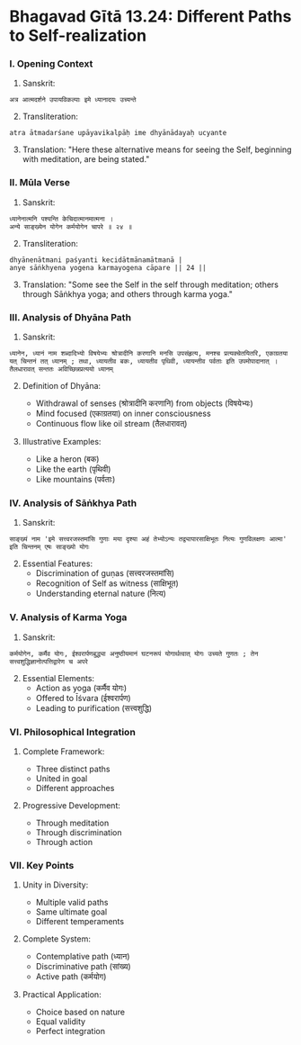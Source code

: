 # Bhagavad Gītā 13.24: Different Paths to Self-realization

### I. Opening Context

1. Sanskrit:
```sanskrit
अत्र आत्मदर्शने उपायविकल्पाः इमे ध्यानादयः उच्यन्ते
```

2. Transliteration:
```
atra ātmadarśane upāyavikalpāḥ ime dhyānādayaḥ ucyante
```

3. Translation:
"Here these alternative means for seeing the Self, beginning with meditation, are being stated."

### II. Mūla Verse

1. Sanskrit:
```sanskrit
ध्यानेनात्मनि पश्यन्ति केचिदात्मानमात्मना ।
अन्ये साङ्ख्येन योगेन कर्मयोगेन चापरे ॥ २४ ॥
```

2. Transliteration:
```
dhyānenātmani paśyanti kecidātmānamātmanā |
anye sāṅkhyena yogena karmayogena cāpare || 24 ||
```

3. Translation:
"Some see the Self in the self through meditation; others through Sāṅkhya yoga; and others through karma yoga."

### III. Analysis of Dhyāna Path

1. Sanskrit:
```sanskrit
ध्यानेन, ध्यानं नाम शब्दादिभ्यो विषयेभ्यः श्रोत्रादीनि करणानि मनसि उपसंहृत्य, मनश्च प्रत्यक्चेतयितरि, एकाग्रतया यत् चिन्तनं तत् ध्यानम् ; तथा, ध्यायतीव बकः, ध्यायतीव पृथिवी, ध्यायन्तीव पर्वताः इति उपमोपादानात् । तैलधारावत् सन्ततः अविच्छिन्नप्रत्ययो ध्यानम्
```

2. Definition of Dhyāna:
   - Withdrawal of senses (श्रोत्रादीनि करणानि) from objects (विषयेभ्यः)
   - Mind focused (एकाग्रतया) on inner consciousness
   - Continuous flow like oil stream (तैलधारावत्)

3. Illustrative Examples:
   - Like a heron (बक)
   - Like the earth (पृथिवी)
   - Like mountains (पर्वताः)

### IV. Analysis of Sāṅkhya Path

1. Sanskrit:
```sanskrit
साङ्ख्यं नाम 'इमे सत्त्वरजस्तमांसि गुणाः मया दृश्या अहं तेभ्योऽन्यः तद्व्यापारसाक्षिभूतः नित्यः गुणविलक्षणः आत्मा' इति चिन्तनम् एषः साङ्ख्यो योगः
```

2. Essential Features:
   - Discrimination of guṇas (सत्त्वरजस्तमांसि)
   - Recognition of Self as witness (साक्षिभूत)
   - Understanding eternal nature (नित्य)

### V. Analysis of Karma Yoga

1. Sanskrit:
```sanskrit
कर्मयोगेन, कर्मैव योगः, ईश्वरार्पणबुद्ध्या अनुष्ठीयमानं घटनरूपं योगार्थत्वात् योगः उच्यते गुणतः ; तेन सत्त्वशुद्धिज्ञानोत्पत्तिद्वारेण च अपरे
```

2. Essential Elements:
   - Action as yoga (कर्मैव योगः)
   - Offered to Īśvara (ईश्वरार्पण)
   - Leading to purification (सत्त्वशुद्धि)

### VI. Philosophical Integration

1. Complete Framework:
   - Three distinct paths
   - United in goal
   - Different approaches

2. Progressive Development:
   - Through meditation
   - Through discrimination
   - Through action

### VII. Key Points

1. Unity in Diversity:
   - Multiple valid paths
   - Same ultimate goal
   - Different temperaments

2. Complete System:
   - Contemplative path (ध्यान)
   - Discriminative path (सांख्य)
   - Active path (कर्मयोग)

3. Practical Application:
   - Choice based on nature
   - Equal validity
   - Perfect integration
